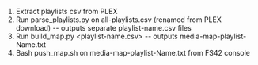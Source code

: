 1) Extract playlists csv from PLEX
2) Run parse_playlists.py on all-playlists.csv (renamed from PLEX download) -- outputs separate playlist-name.csv files
3) Run build_map.py <playlist-name.csv> -- outputs media-map-playlist-Name.txt
4) Bash push_map.sh on media-map-playlist-Name.txt from FS42 console